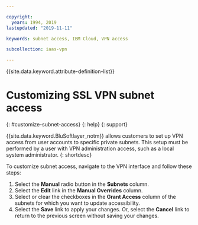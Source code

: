 ```yaml
---

copyright:
  years: 1994, 2019
lastupdated: "2019-11-11"

keywords: subnet access, IBM Cloud, VPN access

subcollection: iaas-vpn

---
```


{{site.data.keyword.attribute-definition-list}}

# Customizing SSL VPN subnet access
{: #customize-subnet-access}
{: help}
{: support}

{{site.data.keyword.BluSoftlayer_notm}} allows customers to set up VPN access from user accounts to specific private subnets. This setup must be performed by a user with VPN administration access, such as a local system administrator.
{: shortdesc}

To customize subnet access, navigate to the VPN interface and follow these steps:

1. Select the **Manual** radio button in the **Subnets** column.
2. Select the **Edit** link in the **Manual Overrides** column.
3. Select or clear the checkboxes in the **Grant Access** column of the subnets for which you want to update accessibility.
4. Select the **Save** link to apply your changes. Or, select the **Cancel** link to return to the previous screen without saving your changes.
